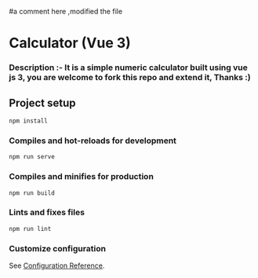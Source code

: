 #a comment here ,modified the file
# Calculator (Vue 3)

### Description :- It is a simple numeric calculator built using vue js 3, you are welcome to fork this repo and extend it, Thanks :)

## Project setup
```
npm install
```

### Compiles and hot-reloads for development
```
npm run serve
```

### Compiles and minifies for production
```
npm run build
```

### Lints and fixes files
```
npm run lint
```

### Customize configuration
See [Configuration Reference](https://cli.vuejs.org/config/).
